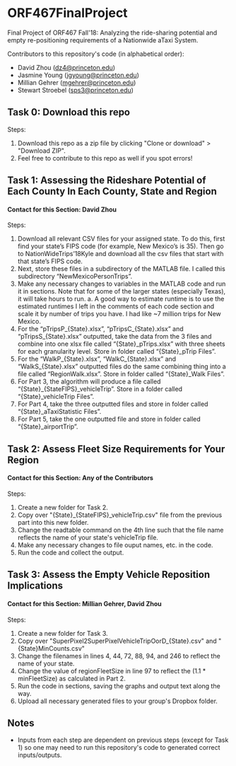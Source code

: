 # ORF467FinalProject
Final Project of ORF467 Fall'18: Analyzing the ride-sharing potential and empty re-positioning requirements of a Nationwide aTaxi System.

Contributors to this repository's code (in alphabetical order):
- David Zhou (dz4@princeton.edu)
- Jasmine Young (jgyoung@princeton.edu)
- Millian Gehrer (mgehrer@princeton.edu)
- Stewart Stroebel (sps3@princeton.edu)

## Task 0: Download this repo

Steps:

1. Download this repo as a zip file by clicking "Clone or download" > "Download ZIP".
2. Feel free to contribute to this repo as well if you spot errors!

## Task 1: Assessing the Rideshare Potential of Each County In Each County, State and Region
#### Contact for this Section: David Zhou

Steps:

1.	Download all relevant CSV files for your assigned state. To do this, first find your state’s FIPS code (for example, New Mexico’s is 35). Then go to NationWideTrips’18Kyle and download all the csv files that start with that state’s FIPS code.
2.	Next, store these files in a subdirectory of the MATLAB file. I called this subdirectory “NewMexicoPersonTrips”.
3.	Make any necessary changes to variables in the MATLAB code and run it in sections. Note that for some of the larger states (especially Texas), it will take hours to run.
a.	A good way to estimate runtime is to use the estimated runtimes I left in the comments of each code section and scale it by number of trips you have. I had like ~7 million trips for New Mexico.
4.	For the “pTripsP_{State}.xlsx”, “pTripsC_{State}.xlsx” and “pTripsS_{State}.xlsx” outputted, take the data from the 3 files and combine into one xlsx file called “{State}_pTrips.xlsx” with three sheets for each granularity level. Store in folder called “{State}_pTrip Files”.
5.	For the “WalkP_{State}.xlsx”, “WalkC_{State}.xlsx” and “WalkS_{State}.xlsx” outputted files do the same combining thing into a file called “RegionWalk.xlsx”. Store in folder called “{State}_Walk Files”.
6.	For Part 3, the algorithm will produce a file called “{State}_{StateFIPS}_vehicleTrip”. Store in a folder called “{State}_vehicleTrip Files”.
7.	For Part 4, take the three outputted files and store in folder called “{State}_aTaxiStatistic Files”.
8.	For Part 5, take the one outputted file and store in folder called “{State}_airportTrip”.

## Task 2: Assess Fleet Size Requirements for Your Region
#### Contact for this Section: Any of the Contributors

Steps:

1. Create a new folder for Task 2.
2. Copy over "{State}_{StateFIPS}_vehicleTrip.csv" file from the previous part into this new folder.
3. Change the readtable command on the 4th line such that the file name reflects the name of your state's vehicleTrip file.
5. Make any necessary changes to file ouput names, etc. in the code.
4. Run the code and collect the output.

## Task 3: Assess the Empty Vehicle Reposition Implications
#### Contact for this Section: Millian Gehrer, David Zhou

Steps:

1. Create a new folder for Task 3. 
2. Copy over "SuperPixel2SuperPixelVehicleTripOorD_{State}.csv" and "{State}MinCounts.csv" 
3. Change the filenames in lines 4, 44, 72, 88, 94, and 246 to reflect the name of your state.
4. Change the value of regionFleetSize in line 97 to reflect the (1.1 * minFleetSize) as calculated in Part 2.
5. Run the code in sections, saving the graphs and output text along the way. 
6. Upload all necessary generated files to your group's Dropbox folder.

## Notes
- Inputs from each step are dependent on previous steps (except for Task 1) so one may need to run this repository's code to generated correct inputs/outputs.
